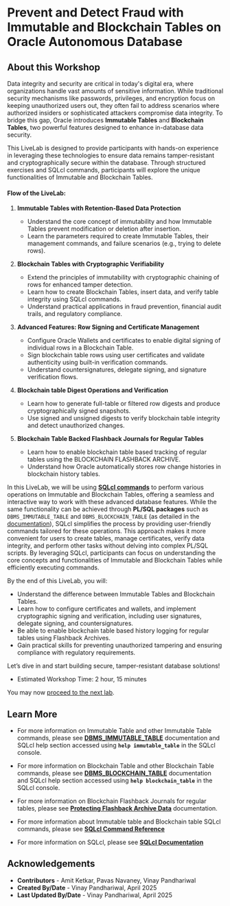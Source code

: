 # Prevent and Detect Fraud with Immutable and Blockchain Tables on Oracle Autonomous Database

## About this Workshop

Data integrity and security are critical in today's digital era, where organizations handle vast amounts of sensitive information. While traditional security mechanisms like passwords, privileges, and encryption focus on keeping unauthorized users out, they often fail to address scenarios where authorized insiders or sophisticated attackers compromise data integrity. To bridge this gap, Oracle introduces **Immutable Tables** and **Blockchain Tables**, two powerful features designed to enhance in-database data security.

This LiveLab is designed to provide participants with hands-on experience in leveraging these technologies to ensure data remains tamper-resistant and cryptographically secure within the database. Through structured exercises and SQLcl commands, participants will explore the unique functionalities of Immutable and Blockchain Tables.

#### Flow of the LiveLab:
1. **Immutable Tables with Retention-Based Data Protection**
    - Understand the core concept of immutability and how Immutable Tables prevent modification or deletion after insertion.
    - Learn the parameters required to create Immutable Tables, their management commands, and failure scenarios (e.g., trying to delete rows).

2. **Blockchain Tables with Cryptographic Verifiability**
    - Extend the principles of immutability with cryptographic chaining of rows for enhanced tamper detection.
    - Learn how to create Blockchain Tables, insert data, and verify table integrity using SQLcl commands.
    - Understand practical applications in fraud prevention, financial audit trails, and regulatory compliance.

3. **Advanced Features: Row Signing and Certificate Management**
    - Configure Oracle Wallets and certificates to enable digital signing of individual rows in a Blockchain Table.
    - Sign blockchain table rows using user certificates and validate authenticity using built-in verification commands.
    - Understand countersignatures, delegate signing, and signature verification flows.

4. **Blockchain table Digest Operations and Verification**
    - Learn how to generate full-table or filtered row digests and produce cryptographically signed snapshots.
    - Use signed and unsigned digests to verify blockchain table integrity and detect unauthorized changes.

5. **Blockchain Table Backed Flashback Journals for Regular Tables**
    - Learn how to enable blockchain table based tracking of regular tables using the BLOCKCHAIN FLASHBACK ARCHIVE.
    - Understand how Oracle automatically stores row change histories in blockchain history tables.

In this LiveLab, we will be using [**SQLcl commands**](https://docs.oracle.com/en/database/oracle/sql-developer-command-line/24.4/sqcug/blockchain_table.html) to perform various operations on Immutable and Blockchain Tables, offering a seamless and interactive way to work with these advanced database features. While the same functionality can be achieved through **PL/SQL packages** such as `DBMS_IMMUTABLE_TABLE` and `DBMS_BLOCKCHAIN_TABLE` (as detailed in the [documentation](https://docs.oracle.com/en/database/oracle/oracle-database/23/arpls/dbms_blockchain_table.html)), SQLcl simplifies the process by providing user-friendly commands tailored for these operations. This approach makes it more convenient for users to create tables, manage certificates, verify data integrity, and perform other tasks without delving into complex PL/SQL scripts. By leveraging SQLcl, participants can focus on understanding the core concepts and functionalities of Immutable and Blockchain Tables while efficiently executing commands.

By the end of this LiveLab, you will:
- Understand the difference between Immutable Tables and Blockchain Tables.
- Learn how to configure certificates and wallets, and implement cryptographic signing and verification, including user signatures, delegate signing, and countersignatures.
- Be able to enable blockchain table based history logging for regular tables using Flashback Archives.
- Gain practical skills for preventing unauthorized tampering and ensuring compliance with regulatory requirements.

Let’s dive in and start building secure, tamper-resistant database solutions!

* Estimated Workshop Time: 2 hour, 15 minutes 

You may now [proceed to the next lab](#next).

## Learn More

* For more information on Immutable Table and other Immutable Table commands, please see **[DBMS\_IMMUTABLE\_TABLE](https://docs.oracle.com/en/database/oracle/oracle-database/23/arpls/dbms_immutable_table.html)** documentation and SQLcl help section accessed using **`help immutable_table`** in the SQLcl console.

* For more information on Blockchain Table and other Blockchain Table commands, please see **[DBMS\_BLOCKCHAIN\_TABLE](https://docs.oracle.com/en/database/oracle/oracle-database/23/arpls/dbms_blockchain_table.html)** documentation and SQLcl help section accessed using **`help blockchain_table`** in the SQLcl console.

* For more information on Blockchain Flashback Journals for regular tables, please see **[Protecting Flashback Archive Data](https://docs.oracle.com/en/database/oracle/oracle-database/23/adfns/flashback.html#GUID-6B04E5D6-4740-4CA6-9CC6-A3CD19E00FA6)** documentation.

* For more information about Immutable table and Blockchain table SQLcl commands, please see **[SQLcl Command Reference](https://docs.oracle.com/en/database/oracle/sql-developer-command-line/24.4/sqcug/blockchain_table.html#GUID-1430B902-25D7-4C72-926D-3EEF9C035661)**

* For more information on SQLcl, please see **[SQLcl Documentation](https://docs.oracle.com/en/database/oracle/sql-developer-command-line/)**

## Acknowledgements

* **Contributors** - Amit Ketkar, Pavas Navaney, Vinay Pandhariwal 
* **Created By/Date** - Vinay Pandhariwal, April 2025
* **Last Updated By/Date** - Vinay Pandhariwal, April 2025

